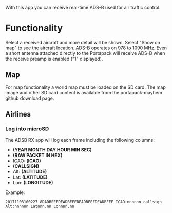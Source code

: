 With this app you can receive real-time ADS-B used for air traffic control.

# Functionality
Select a received aircraft and more detail will be shown. Select "Show on map" to see the aircraft location. ADS-B operates on 978 to 1090 MHz. Even a short antenna attached directly to the Portapack will receive ADS-B when the receive preamp is enabled ("1" displayed).

## Map
For map functionality a world map must be loaded on the SD card. The map image and other SD card content is available from the portapack-mayhem github download page.

## Airlines

### Log into microSD
The ADSB RX app will log each frame including the following columns:

* **(YEAR MONTH DAY HOUR MIN SEC)**
* **(RAW PACKET IN HEX)**
* ICAO: **(ICAO)**
* **(CALLSIGN)**
* Alt: **(ALTITUDE)**
* Lat: **(LATITUDE)**
* Lon: **(LONGITUDE)**

Example:

`20171103100227 8DADBEEFDEADBEEFDEADBEEFDEADBEEF ICAO:nnnnnn callsign Alt:nnnnnn Latnnn.nn Lonnnn.nn`